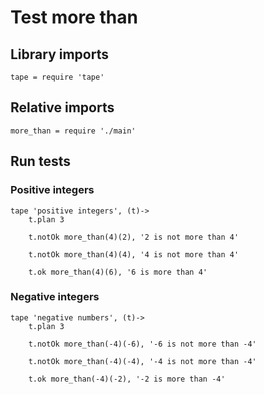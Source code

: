 # Test more than

## Library imports

	tape = require 'tape'


## Relative imports

	more_than = require './main'


## Run tests

### Positive integers

	tape 'positive integers', (t)->
		t.plan 3

		t.notOk more_than(4)(2), '2 is not more than 4'

		t.notOk more_than(4)(4), '4 is not more than 4'

		t.ok more_than(4)(6), '6 is more than 4'


### Negative integers

	tape 'negative numbers', (t)->
		t.plan 3

		t.notOk more_than(-4)(-6), '-6 is not more than -4'

		t.notOk more_than(-4)(-4), '-4 is not more than -4'

		t.ok more_than(-4)(-2), '-2 is more than -4'
